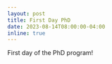 ```yaml
---
layout: post
title: First Day PhD
date: 2023-08-14T08:00:00-04:00
inline: true
---
```


First day of the PhD program!
